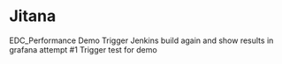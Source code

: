 # Jitana
EDC_Performance Demo
Trigger Jenkins build again and show results in grafana attempt #1
Trigger test for demo
